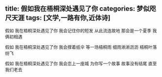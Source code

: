 title: 假如我在梧桐深处遇见了你
categories: 梦似咫尺天涯
tags: [文学,一路有你,近体诗]
---
假如
我在梧桐深处遇见了你
我会记住你的短发
从此流连故地
那会是一个夏季
我俩初相遇

假如
我在梧桐深处遇见了你
我会撑着纸伞
等一场梧桐雨
细雨淅淅沥沥
梧桐叶落纷飞

假如
我在梧桐深处遇见了你
我会恋上一座城
为你写一个故事
故事没有结尾
直至我们老去